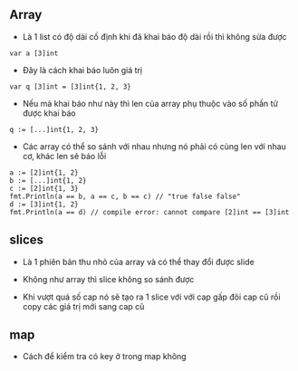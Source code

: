 ## Array
- Là 1 list có độ dài cố định khi đã khai báo độ dài rồi thì không sửa được
```
var a [3]int
```

- Đây là cách khai báo luôn giá trị
```
var q [3]int = [3]int{1, 2, 3}
```

- Nếu mà khai báo như này thì len của array phụ thuộc vào số phần tử được khai báo
```
q := [...]int{1, 2, 3}
```

- Các array có thể so sánh với nhau nhưng nó phải có cùng len với nhau cơ, khác len sẽ báo lỗi
```
a := [2]int{1, 2}
b := [...]int{1, 2}
c := [2]int{1, 3}
fmt.Println(a == b, a == c, b == c) // "true false false"
d := [3]int{1, 2}
fmt.Println(a == d) // compile error: cannot compare [2]int == [3]int
```

## slices
- Là 1 phiên bản thu nhỏ của array và có thể thay đổi được slide

- Không như array thì slice không so sánh được

- Khi vượt quá số cap nó sẽ tạo ra 1 slice với với cap gấp đôi cap cũ rồi copy các giá trị mới sang cap cũ


## map
- Cách để kiểm tra có key ở trong map không

